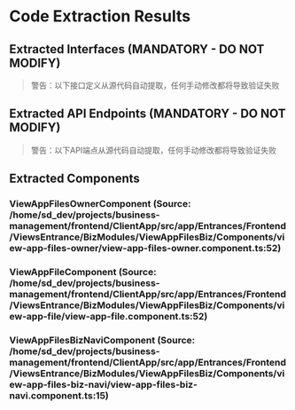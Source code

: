 # Code Extraction Results

## Extracted Interfaces (MANDATORY - DO NOT MODIFY)

> 警告：以下接口定义从源代码自动提取，任何手动修改都将导致验证失败

## Extracted API Endpoints (MANDATORY - DO NOT MODIFY)

> 警告：以下API端点从源代码自动提取，任何手动修改都将导致验证失败

## Extracted Components

### ViewAppFilesOwnerComponent (Source: /home/sd_dev/projects/business-management/frontend/ClientApp/src/app/Entrances/Frontend/ViewsEntrance/BizModules/ViewAppFilesBiz/Components/view-app-files-owner/view-app-files-owner.component.ts:52)

### ViewAppFileComponent (Source: /home/sd_dev/projects/business-management/frontend/ClientApp/src/app/Entrances/Frontend/ViewsEntrance/BizModules/ViewAppFilesBiz/Components/view-app-file/view-app-file.component.ts:52)

### ViewAppFilesBizNaviComponent (Source: /home/sd_dev/projects/business-management/frontend/ClientApp/src/app/Entrances/Frontend/ViewsEntrance/BizModules/ViewAppFilesBiz/Components/view-app-files-biz-navi/view-app-files-biz-navi.component.ts:15)

